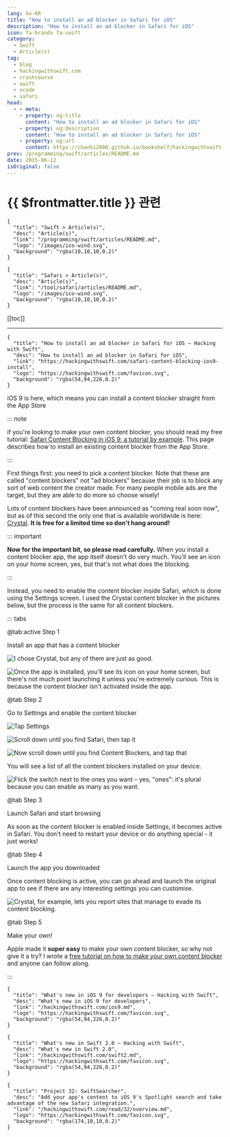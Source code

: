 ```yaml
---
lang: ko-KR
title: "How to install an ad blocker in Safari for iOS"
description: "How to install an ad blocker in Safari for iOS"
icon: fa-brands fa-swift
category:
  - Swift
  - Article(s)
tag: 
  - blog
  - hackingwithswift.com
  - crashcourse
  - swift
  - xcode
  - safari
head:
  - - meta:
    - property: og:title
      content: "How to install an ad blocker in Safari for iOS"
    - property: og:description
      content: "How to install an ad blocker in Safari for iOS"
    - property: og:url
      content: https://chanhi2000.github.io/bookshelf/hackingwithswift.com/safari-content-blocking-ios9-install.html
prev: /programming/swift/articles/README.md
date: 2015-06-12
isOriginal: false
---
```


# {{ $frontmatter.title }} 관련

```component VPCard
{
  "title": "Swift > Article(s)",
  "desc": "Article(s)",
  "link": "/programming/swift/articles/README.md",
  "logo": "/images/ico-wind.svg",
  "background": "rgba(10,10,10,0.2)"
}
```

```component VPCard
{
  "title": "Safari > Article(s)",
  "desc": "Article(s)",
  "link": "/tool/safari/articles/README.md",
  "logo": "/images/ico-wind.svg",
  "background": "rgba(10,10,10,0.2)"
}
```

[[toc]]

---

```component VPCard
{
  "title": "How to install an ad blocker in Safari for iOS – Hacking with Swift",
  "desc": "How to install an ad blocker in Safari for iOS",
  "link": "https://hackingwithswift.com/safari-content-blocking-ios9-install",
  "logo": "https://hackingwithswift.com/favicon.svg",
  "background": "rgba(54,94,226,0.2)"
}
```

iOS 9 is here, which means you can install a content blocker straight from the App Store

::: note

if you're looking to make your own content blocker, you should read my free tutorial: [Safari Content Blocking in iOS 9: a tutorial by example](/hackingwithswift.com/safari-content-blocking-ios9.md). This page describes how to install an existing content blocker from the App Store.

:::

First things first: you need to pick a content blocker. Note that these are called "content blockers" not "ad blockers" because their job is to block any sort of web content the creator made. For many people mobile ads are the target, but they are able to do more so choose wisely!

Lots of content blockers have been announced as "coming real soon now", but as of this second the only one that is available worldwide is here: [<FontIcon icon="fa-brands fa-app-store-ios"/>Crystal](https://apps.apple.com/us/app/crystal-adblock-block-unwanted-ads/id1022177308). **It is free for a limited time so don't hang around!**

::: important

**Now for the important bit, so please read carefully.** When you install a content blocker app, the app itself doesn't do very much. You'll see an icon on your home screen, yes, but that's not what does the blocking.

:::

Instead, you need to enable the content blocker inside Safari, which is done using the Settings screen. I used the Crystal content blocker in the pictures below, but the process is the same for all content blockers.

::: tabs

@tab:active Step 1

Install an app that has a content blocker

![I chose [<FontIcon icon="fa-brands fa-app-store-ios"/>Crystal](https://apps.apple.com/us/app/crystal-adblock-block-unwanted-ads/id1022177308), but any of them are just as good.](https://hackingwithswift.com/img/articles/content_block1.png)

![Once the app is installed, you'll see its icon on your home screen, but there's not much point launching it unless you're extremely curious. This is because **the content blocker isn't activated inside the app**.](https://hackingwithswift.com/img/articles/content_block2.png)

@tab Step 2

Go to Settings and enable the content blocker

![Tap Settings](https://hackingwithswift.com/img/articles/content_block3.png)

![Scroll down until you find Safari, then tap it](https://hackingwithswift.com/img/articles/content_block4.png)

![Now scroll down until you find Content Blockers, and tap that](https://hackingwithswift.com/img/articles/content_block5.png)

You will see a list of all the content blockers installed on your device.

![Flick the switch next to the ones you want – yes, "ones": it's plural because you can enable as many as you want.](https://hackingwithswift.com/img/articles/content_block6.png)

@tab Step 3

Launch Safari and start browsing

As soon as the content blocker is enabled inside Settings, it becomes active in Safari. You don't need to restart your device or do anything special - it just works!

@tab Step 4

Launch the app you downloaded

Once content blocking is active, you can go ahead and launch the original app to see if there are any interesting settings you can customise. 

![Crystal, for example, lets you report sites that manage to evade its content blocking.](https://hackingwithswift.com/img/articles/content_block7.png)

@tab Step 5

Make your own!

Apple made it **super easy** to make your own content blocker, so why not give it a try? I wrote a [free tutorial on how to make your own content blocker](/hackingwithswift.com/safari-content-blocking-ios9.md) and anyone can follow along.

:::

```component VPCard
{
  "title": "What's new in iOS 9 for developers – Hacking with Swift",
  "desc": "What's new in iOS 9 for developers",
  "link": "/hackingwithswift.com/ios9.md",
  "logo": "https://hackingwithswift.com/favicon.svg",
  "background": "rgba(54,94,226,0.2)"
}
```

```component VPCard
{
  "title": "What's new in Swift 2.0 – Hacking with Swift",
  "desc": "What's new in Swift 2.0",
  "link": "/hackingwithswift.com/swift2.md",
  "logo": "https://hackingwithswift.com/favicon.svg",
  "background": "rgba(54,94,226,0.2)"
}
```

```component VPCard
{
  "title": "Project 32: SwiftSearcher",
  "desc": "Add your app's content to iOS 9's Spotlight search and take advantage of the new Safari integration.",
  "link": "/hackingwithswift.com/read/32/overview.md",
  "logo": "https://hackingwithswift.com/favicon.svg",
  "background": "rgba(174,10,10,0.2)"
}
```

<SiteInfo
  name="Introduction to WebKit Content Blockers | WebKit"
  desc="Describing content blocking rules in a structured format ahead-of-time, rather than running extension-provided code."
  url="https://webkit.org/blog/3476/content-blockers-first-look/"
  logo="https://webkit.org/favicon.ico"
  preview="https://webkit.org/wp-content/themes/webkit/images/twitter-card.png"/>

